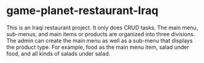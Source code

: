 # game-planet-restaurant-Iraq
This is an Iraqi restaurant project. It only does CRUD tasks. The main menu, sub-menus, and main items or products are organized into three divisions. The admin can create the main menu as well as a sub-menu that displays the product type. For example, food as the main menu item, salad under food, and all kinds of salads under salad.
